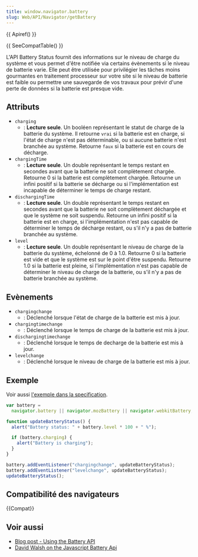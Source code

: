 ```yaml
---
title: window.navigator.battery
slug: Web/API/Navigator/getBattery
---
```


{{ Apiref() }}

{{ SeeCompatTable() }}

L'API Battery Status fournit des informations sur le niveau de charge du système et vous permet d'être notifiée via certains évènements si le niveau de batterie varie. Elle peut être utilisée pour privilégier les tâches moins gourmantes en traitement processeur sur votre site si le niveau de batterie est faible ou permettre une sauvegarde de vos travaux pour prévir d'une perte de données si la batterie est presque vide.

## Attributs

- `charging`
  - : **Lecture seule**. Un booléen représentant le statut de charge de la batterie du système. Il retourne `vrai` si la batterie est en charge, si l'état de charge n'est pas déterminable, ou si aucune batterie n'est branchée au système. Retourne `faux` si la batterie est en cours de décharge.
- `chargingTime`
  - : **Lecture seule**. Un double représentant le temps restant en secondes avant que la batterie ne soit complètement chargée. Retourne 0 si la batterie est complètement chargée.
    Retourne un infini positif si la batterie se décharge ou si l'implémentation est incapable de déterminer le temps de charge restant.
- `dischargingTime`
  - : **Lecture seule**. Un double représentant le temps restant en secondes avant que la batterie ne soit complètement déchargée et que le système ne soit suspendu. Retourne un infini positif si la batterie est en charge, si l'implémentation n'est pas capable de déterminer le temps de décharge restant, ou s'il n'y a pas de batterie branchée au système.
- `level`
  - : **Lecture seule**. Un double représentant le niveau de charge de la batterie du système, échelonné de 0 à 1.0. Retourne 0 si la batterie est vide et que le système est sur le point d'être suspendu. Retourne 1.0 si la batterie est pleine, si l'implémentation n'est pas capable de déterminer le niveau de charge de la batterie, ou s'il n'y a pas de batterie branchée au système.

## Evènements

- `chargingchange`
  - : Déclenché lorsque l'état de charge de la batterie est mis à jour.
- `chargingtimechange`
  - : Déclenché lorsque le temps de charge de la batterie est mis à jour.
- `dischargingtimechange`
  - : Déclenché lorsque le temps de decharge de la batterie est mis à jour.
- `levelchange`
  - : Déclenché lorsque le niveau de charge de la batterie est mis à jour.

## Exemple

Voir aussi [l'exemple dans la specification](http://dev.w3.org/2009/dap/system-info/battery-status.html#introduction).

```js
var battery =
  navigator.battery || navigator.mozBattery || navigator.webkitBattery;

function updateBatteryStatus() {
  alert("Battery status: " + battery.level * 100 + " %");

  if (battery.charging) {
    alert("Battery is charging");
  }
}

battery.addEventListener("chargingchange", updateBatteryStatus);
battery.addEventListener("levelchange", updateBatteryStatus);
updateBatteryStatus();
```

## Compatibilité des navigateurs

{{Compat}}

## Voir aussi

- [Blog post - Using the Battery API](http://hacks.mozilla.org/2012/02/using-the-battery-api-part-of-webapi/)
- [David Walsh on the Javascript Battery Api](http://davidwalsh.name/battery-api)
